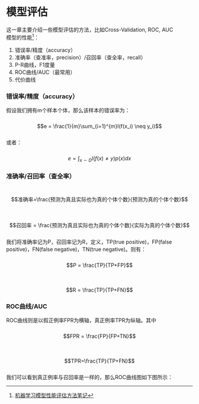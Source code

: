 # 模型评估

这一章主要介绍一些模型评估的方法，比如Cross-Validation, ROC, AUC  
模型的性能[^1]：  
1. 错误率/精度（accuracy）  
2. 准确率（查准率，precision）/召回率（查全率，recall）  
3. P-R曲线，F1度量  
4. ROC曲线/AUC（最常用）  
5. 代价曲线

### 错误率/精度（accuracy）

假设我们拥有m个样本个体，那么该样本的错误率为：  
  $$e = \frac{1}{m}\sum_{i=1}^{m}I(f(x_i) \neq y_i)$$  
或者：  
  $$e = \int_{x \sim D}I(f(x) \neq y)p(x)dx$$

### 准确率/召回率（查全率）

  $$准确率=\frac{预测为真且实际也为真的个体个数}{预测为真的个体个数}$$  
  $$召回率 = \frac{预测为真且实际也为真的个体个数}{实际为真的个体个数}$$  
 我们将准确率记为P，召回率记为R，定义，TP\(true positive\)，FP\(false positive\)，FN\(false negative\)，TN\(true negative\)。则有：  
   $$P = \frac{TP}{TP+FP}$$  
   $$R = \frac{TP}{TP+FN}$$

### ROC曲线/AUC

ROC曲线则是以假正例率FPR为横轴，真正例率TPR为纵轴。其中  
  $$FPR = \frac{FP}{FP+TN}$$  
  $$TPR=\frac{TP}{TP+FN}$$  
我们可以看到真正例率与召回率是一样的，那么ROC曲线图如下图所示：

[^1]: [机器学习模型性能评估方法笔记](https://blog.csdn.net/batuwuhanpei/article/details/51884351)

